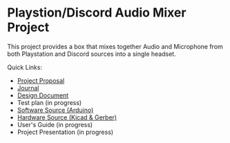 # Playstion/Discord Audio Mixer Project
This project provides a box that mixes together Audio and Microphone from both Playstation and Discord sources into a single headset. 

Quick Links:
* [Project Proposal](https://docs.google.com/document/d/1kymvg32hHtV9tEDY5p4hLi2L7wjIxDkjKmbJ4Tb4wR8/edit?usp=sharing)
* [Journal](https://github.com/gsalaman/ps_discord_audio/blob/main/journal.md)
* [Design Document](https://docs.google.com/document/d/1ipFKIDMNCPuamUNVuetQo5jEzDj95vrXEs8RwQP3rsA/edit?usp=sharing)
* Test plan (in progress)
* [Software Source (Arduino)](https://github.com/gsalaman/ps_discord_audio/tree/main/ghost_case_v1)
* [Hardware Source (Kicad & Gerber)](https://github.com/gsalaman/ps_discord_audio/tree/main/audio_quad_minimal)
* User's Guide (in progress)
* Project Presentation (in progress)
